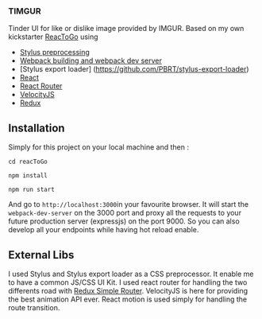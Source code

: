 ### TIMGUR

Tinder UI for like or dislike image provided by IMGUR. Based on my own kickstarter [ReacToGo](https://github.com/PBRT/reactogo) using
  * [Stylus preprocessing](https://learnboost.github.io/stylus/)
  * [Webpack building and webpack dev server](http://webpack.github.io/)
  * [Stylus export loader] (https://github.com/PBRT/stylus-export-loader)
  * [React](https://facebook.github.io/react/)
  * [React Router](https://github.com/rackt/react-router)
  * [VelocityJS](http://julian.com/research/velocity/)
  * [Redux](http://redux.js.org/)


## Installation

Simply for this project on your local machine and then : 

``` cd reacToGo ```

``` npm install ```

``` npm run start ```

And go to `http://localhost:3000`in your favourite browser. It will start the ```webpack-dev-server``` on the 3000 port and proxy all the requests to your future production server (expressjs) on the port 9000. So you can also develop all your endpoints while having hot reload enable.

## External Libs

I used Stylus and Stylus export loader as a CSS preprocessor. It enable me to have a common JS/CSS UI Kit. I used react router for handling the two differents road with [Redux Simple Router](https://github.com/rackt/redux-simple-router). VelocityJS is here for providing the best animation API ever. React motion is used simply for handling the route transition.


